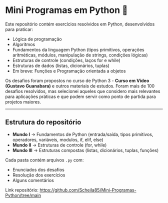 # Mini Programas em Python 🐍

Este repositório contém exercícios resolvidos em Python, desenvolvidos para praticar:

- Lógica de programação
- Algoritmos
- Fundamentos da linguagem Python (tipos primitivos, operações aritméticas, módulos, manipulação de strings, condições lógicas)
- Estruturas de controle (condições, laços for e while)
- Estruturas de dados (listas, dicionários, tuplas)
- Em breve: Funções e Programação orientada a objetos 

Os desafios foram propostos no curso de Python 3 - **Curso em Vídeo (Gustavo Guanabara)** e outros materiais de estudos.
Foram mais de 100 desafios resolvidos, mas selecionei aqueles que considero mais relevantes para aplicações práticas e que podem servir como ponto de partida para projetos maiores.

---

## Estrutura do repositório
- **Mundo I** → Fundamentos de Python (entrada/saída, tipos primitivos, operadores, variáveis, modulos, if, elif, else)
- **Mundo II** → Estruturas de controle (for, while)
- **Mundo III** → Estruturas compostas (listas, dicionários, tuplas, funções)

Cada pasta contém arquivos `.py` com:
- Enunciados dos desafios
- Resolução dos exercícios
- Alguns comentários

Link repositório: https://github.com/Scheila85/Mini-Programas-Python/tree/main






  
